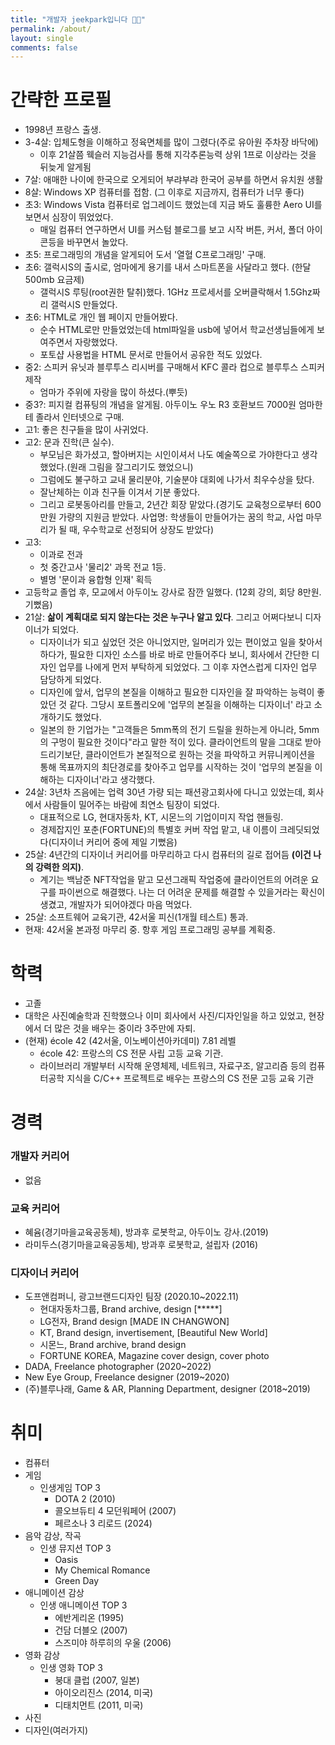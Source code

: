 ```yaml
---
title: "개발자 jeekpark입니다 👋🏻"
permalink: /about/
layout: single
comments: false
---
```


# 간략한 프로필

- 1998년 프랑스 출생.
- 3-4살: 입체도형을 이해하고 정육면체를 많이 그렸다(주로 유아원 주차장 바닥에)
    - 이후 21살쯤 웩슬러 지능검사를 통해 지각추론능력 상위 1프로 이상라는 것을 뒤늦게 알게됨
- 7살: 애매한 나이에 한국으로 오게되어 부랴부랴 한국어 공부를 하면서 유치원 생활
- 8살: Windows XP 컴퓨터를 접함. (그 이후로 지금까지, 컴퓨터가 너무 좋다)
- 초3: Windows Vista 컴퓨터로 업그레이드 했었는데 지금 봐도 훌륭한 Aero UI를 보면서 심장이 뛰었었다.
    - 매일 컴퓨터 연구하면서 UI를 커스텀 블로그를 보고 시작 버튼, 커서, 폴더 아이콘등을 바꾸면서 놀았다.
- 초5: 프로그래밍의 개념을 알게되어 도서 '열혈 C프로그래밍' 구매.
- 초6: 갤럭시S의 출시로, 엄마에게 용기를 내서 스마트폰을 사달라고 했다. (한달 500mb 요금제)
    - 갤럭시S 루팅(root권한 탈취)했다. 1GHz 프로세서를 오버클락해서 1.5Ghz짜리 갤럭시S 만들었다.
- 초6: HTML로 개인 웹 페이지 만들어봤다.
    - 순수 HTML로만 만들었었는데 html파일을 usb에 넣어서 학교선생님들에게 보여주면서 자랑했었다.
    - 포토샵 사용법을 HTML 문서로 만들어서 공유한 적도 있었다.
- 중2: 스피커 유닛과 블루투스 리시버를 구매해서 KFC 콜라 컵으로 블루투스 스피커 제작
    - 엄마가 주위에 자랑을 많이 하셨다.(뿌듯)
- 중3?: 피지컬 컴퓨팅의 개념을 알게됨. 아두이노 우노 R3 호환보드 7000원 엄마한테 졸라서 인터넷으로 구매.
- 고1: 좋은 친구들을 많이 사귀었다.
- 고2: 문과 진학(큰 실수).
    - 부모님은 화가셨고, 할아버지는 시인이셔서 나도 예술쪽으로 가야한다고 생각했었다.(원래 그림을 잘그리기도 했었으니)
    - 그럼에도 불구하고 교내 물리분야, 기술분야 대회에 나가서 최우수상을 탔다.
    - 잘난체하는 이과 친구들 이겨서 기분 좋았다.
    - 그리고 로봇동아리를 만들고, 2년간 회장 맡았다.(경기도 교육청으로부터 600만원 가량의 지원금 받았다. 사업명: 학생들이 만들어가는 꿈의 학교, 사업 마무리가 될 때, 우수학교로 선정되어 상장도 받았다)
- 고3:
    - 이과로 전과
    - 첫 중간고사 '물리2' 과목 전교 1등.
    - 별명 '문이과 융합형 인재' 획득
- 고등학교 졸업 후, 모교에서 아두이노 강사로 잠깐 일했다. (12회 강의, 회당 8만원. 기뻤음)
- 21살: **삶이 계획대로 되지 않는다는 것은 누구나 알고 있다**. 그리고 어쩌다보니 디자이너가 되었다.
    - 디자이너가 되고 싶었던 것은 아니었지만, 일머리가 있는 편이었고 일을 찾아서 하다가, 필요한 디자인 소스를 바로 바로 만들어주다 보니, 회사에서 간단한 디자인 업무를 나에게 먼저 부탁하게 되었었다. 그 이후 자연스럽게 디자인 업무 담당하게 되었다.
    - 디자인에 앞서, 업무의 본질을 이해하고 필요한 디자인을 잘 파악하는 능력이 좋았던 것 같다. 그당시 포트폴리오에 '업무의 본질을 이해하는 디자이너' 라고 소개하기도 했었다.
    - 일본의 한 기업가는 "고객들은 5mm폭의 전기 드릴을 원하는게 아니라, 5mm의 구멍이 필요한 것이다"라고 말한 적이 있다. 클라이언트의 말을 그대로 받아드리기보단, 클라이언트가 본질적으로 원하는 것을 파악하고 커뮤니케이션을 통해 목표까지의 최단경로를 찾아주고 업무를 시작하는 것이 '업무의 본질을 이해하는 디자이너'라고 생각했다.
- 24살: 3년차 즈음에는 업력 30년 가량 되는 패션광고회사에 다니고 있었는데, 회사에서 사람들이 밀어주는 바람에 최연소 팀장이 되었다.
    - 대표적으로 LG, 현대자동차, KT, 시몬느의 기업이미지 작업 핸들링.
    - 경제잡지인 포춘(FORTUNE)의 특별호 커버 작업 맡고, 내 이름이 크레딧되었다(디자이너 커리어 중에 제일 기뻤음)
- 25살: 4년간의 디자이너 커리어를 마무리하고 다시 컴퓨터의 길로 접어듬 **(이건 나의 강력한 의지)**.
    - 계기는 백남준 NFT작업을 맡고 모션그래픽 작업중에 클라이언트의 어려운 요구를 파이썬으로 해결했다. 나는 더 어려운 문제를 해결할 수 있을거라는 확신이 생겼고, 개발자가 되어야겠다 마음 먹었다.
- 25살: 소프트웨어 교육기관, 42서울 피신(1개월 테스트) 통과.
- 현재: 42서울 본과정 마무리 중. 항후 게임 프로그래밍 공부를 계획중.

# 학력
- 고졸
- 대학은 사진예술학과 진학했으나 이미 회사에서 사진/디자인일을 하고 있었고, 현장에서 더 많은 것을 배우는 중이라 3주만에 자퇴.
- (현재) école 42 (42서울, 이노베이션아카데미) 7.81 레벨
    - école 42: 프랑스의 CS 전문 사립 고등 교육 기관.
    - 라이브러리 개발부터 시작해 운영체제, 네트워크, 자료구조, 알고리즘 등의 컴퓨터공학 지식을 C/C++ 프로젝트로 배우는 프랑스의 CS 전문 고등 교육 기관

# 경력

### 개발자 커리어
- 없음

### 교육 커리어
- 혜윰(경기마을교육공동체), 방과후 로봇학교, 아두이노 강사.(2019)
- 라미두스(경기마을교육공동체), 방과후 로봇학교, 설립자 (2016)

### 디자이너 커리어
- 도프앤컴퍼니, 광고브랜드디자인 팀장 (2020.10~2022.11)
    - 현대자동차그룹, Brand archive, design [*****]
    - LG전자, Brand design [MADE IN CHANGWON]
    - KT, Brand design, invertisement, [Beautiful New World]
    - 시몬느, Brand archive, brand design
    - FORTUNE KOREA, Magazine cover design, cover photo
- DADA, Freelance photographer (2020~2022)
- New Eye Group, Freelance designer (2019~2020)
- (주)블루나래, Game & AR, Planning Department, designer (2018~2019)

# 취미
- 컴퓨터
- 게임
    - 인생게임 TOP 3
        - DOTA 2 (2010)
        - 콜오브듀티 4 모던워페어 (2007)
        - 페르소나 3 리로드 (2024)
- 음악 감상, 작곡
    - 인생 뮤지션 TOP 3
        - Oasis
        - My Chemical Romance
        - Green Day
- 애니메이션 감상
    - 인생 애니메이션 TOP 3
        - 에반게리온 (1995)
        - 건담 더블오 (2007)
        - 스즈미야 하루히의 우울 (2006)
- 영화 감상
    - 인생 영화 TOP 3
        - 붕대 클럽 (2007, 일본)
        - 아이오리진스 (2014, 미국)
        - 디태치먼트 (2011, 미국)
- 사진
- 디자인(여러가지)
